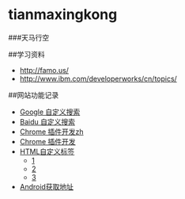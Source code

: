 tianmaxingkong
==============
###天马行空

##学习资料
* http://famo.us/
* http://www.ibm.com/developerworks/cn/topics/


##网站功能记录
* [Google 自定义搜索](https://www.google.com/cse)
* [Baidu 自定义搜索](http://help.baidu.com/question?prod_en=search&class=%C3%E2%B7%D1%B4%FA%C2%EB&id=1000664)
* [Chrome 插件开发zh](https://crxdoc-zh.appspot.com/apps/about_apps)
* [Chrome 插件开发](https://developer.chrome.com/apps/app_architecture)
* [HTML自定义标签](http://forcefront.com/tag/web-components/)
    *  [1](https://github.com/toolkitchen/ShadowDOM)
    *  [2](http://www.html5rocks.com/en/tutorials/webcomponents/customelements/)
    *  [3](http://www.html5rocks.com/en/tutorials/webcomponents/shadowdom/)
* [Android获取地址](http://www.cnblogs.com/fly_binbin/archive/2010/12/16/1908518.html)
